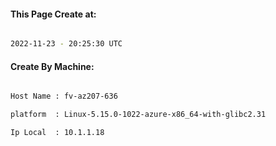 
   
#### This Page Create at:

```bash

2022-11-23 - 20:25:30 UTC

```

#### Create By Machine:

```bash

Host Name : fv-az207-636

platform  : Linux-5.15.0-1022-azure-x86_64-with-glibc2.31

Ip Local  : 10.1.1.18

```

